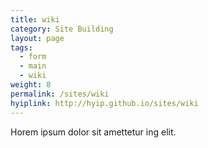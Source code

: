 ```yaml
---
title: wiki
category: Site Building
layout: page
tags:
  - form
  - main
  - wiki
weight: 8
permalink: /sites/wiki
hyiplink: http://hyip.github.io/sites/wiki
---
```


Horem ipsum dolor sit amettetur ing elit. 
